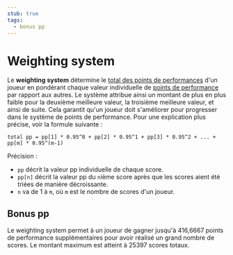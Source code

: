 ```yaml
---
stub: true
tags:
  - bonus pp
---
```


# Weighting system

Le **weighting system** détermine le [total des points de performances](/wiki/Performance_Points/Total_Performance_Points) d'un joueur en pondérant chaque valeur individuelle de [points de performance](/wiki/Performance_Points) par rapport aux autres. Le système attribue ainsi un montant de plus en plus faible pour la deuxième meilleure valeur, la troisième meilleure valeur, et ainsi de suite. Cela garantit qu'un joueur doit s'améliorer pour progresser dans le système de points de performance. Pour une explication plus précise, voir la formule suivante :

`total pp = pp[1] * 0.95^0 + pp[2] * 0.95^1 + pp[3] * 0.95^2 + ... + pp[m] * 0.95^(m-1)`

Précision :

- `pp` décrit la valeur pp individuelle de chaque score.
- `pp[n]` décrit la valeur pp du `n`ième score après que les scores aient été triées de manière décroissante.
- `n` va de 1 à `m`, où `m` est le nombre de scores d'un joueur.

## Bonus pp

Le weighting system permet à un joueur de gagner jusqu'à 416,6667 points de performance supplémentaires pour avoir réalisé un grand nombre de scores. Le montant maximum est atteint à 25397 scores totaux.
